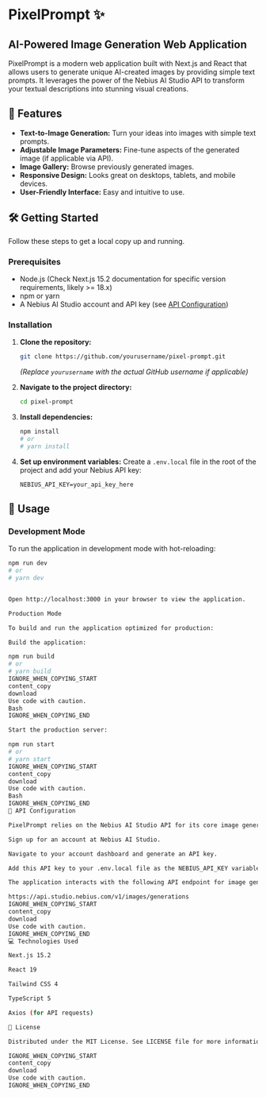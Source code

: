 # PixelPrompt ✨

## AI-Powered Image Generation Web Application

PixelPrompt is a modern web application built with Next.js and React that allows users to generate unique AI-created images by providing simple text prompts. It leverages the power of the Nebius AI Studio API to transform your textual descriptions into stunning visual creations.

## 🚀 Features

*   **Text-to-Image Generation:** Turn your ideas into images with simple text prompts.
*   **Adjustable Image Parameters:** Fine-tune aspects of the generated image (if applicable via API).
*   **Image Gallery:** Browse previously generated images.
*   **Responsive Design:** Looks great on desktops, tablets, and mobile devices.
*   **User-Friendly Interface:** Easy and intuitive to use.

## 🛠️ Getting Started

Follow these steps to get a local copy up and running.

### Prerequisites

*   Node.js (Check Next.js 15.2 documentation for specific version requirements, likely >= 18.x)
*   npm or yarn
*   A Nebius AI Studio account and API key (see [API Configuration](#-api-configuration))

### Installation

1.  **Clone the repository:**
    ```bash
    git clone https://github.com/yourusername/pixel-prompt.git
    ```
    *(Replace `yourusername` with the actual GitHub username if applicable)*

2.  **Navigate to the project directory:**
    ```bash
    cd pixel-prompt
    ```

3.  **Install dependencies:**
    ```bash
    npm install
    # or
    # yarn install
    ```

4.  **Set up environment variables:**
    Create a `.env.local` file in the root of the project and add your Nebius API key:
    ```env
    NEBIUS_API_KEY=your_api_key_here
    ```

## 🏃 Usage

### Development Mode

To run the application in development mode with hot-reloading:

```bash
npm run dev
# or
# yarn dev


Open http://localhost:3000 in your browser to view the application.

Production Mode

To build and run the application optimized for production:

Build the application:

npm run build
# or
# yarn build
IGNORE_WHEN_COPYING_START
content_copy
download
Use code with caution.
Bash
IGNORE_WHEN_COPYING_END

Start the production server:

npm run start
# or
# yarn start
IGNORE_WHEN_COPYING_START
content_copy
download
Use code with caution.
Bash
IGNORE_WHEN_COPYING_END
🔑 API Configuration

PixelPrompt relies on the Nebius AI Studio API for its core image generation functionality.

Sign up for an account at Nebius AI Studio.

Navigate to your account dashboard and generate an API key.

Add this API key to your .env.local file as the NEBIUS_API_KEY variable (see Installation).

The application interacts with the following API endpoint for image generation:

https://api.studio.nebius.com/v1/images/generations
IGNORE_WHEN_COPYING_START
content_copy
download
Use code with caution.
IGNORE_WHEN_COPYING_END
💻 Technologies Used

Next.js 15.2

React 19

Tailwind CSS 4

TypeScript 5

Axios (for API requests)

📄 License

Distributed under the MIT License. See LICENSE file for more information.

IGNORE_WHEN_COPYING_START
content_copy
download
Use code with caution.
IGNORE_WHEN_COPYING_END
